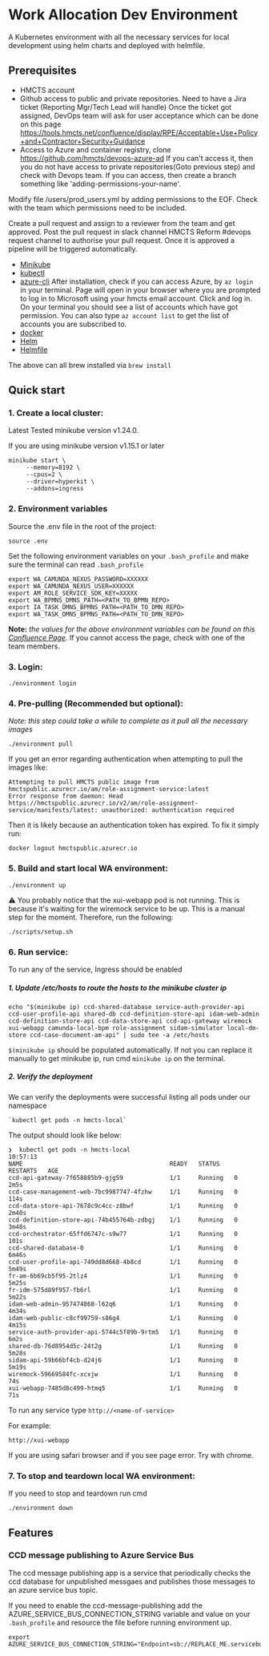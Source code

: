 # Work Allocation Dev Environment

A Kubernetes environment with all the necessary services for local development using helm charts and deployed with
helmfile.

## Prerequisites

- HMCTS account
- Github access to public and private repositories. Need to have a Jira ticket (Reporting Mgr/Tech Lead will handle)
  Once the ticket got assigned, DevOps team will ask for user acceptance which can be done on this page
  https://tools.hmcts.net/confluence/display/RPE/Acceptable+Use+Policy+and+Contractor+Security+Guidance
- Access to Azure and container registry, clone https://github.com/hmcts/devops-azure-ad
  If you can't access it, then you do not have access to private repositories(Goto previous step) and check with Devops
  team. If you can access, then create a branch something like 'adding-permissions-your-name'.

Modify file /users/prod_users.yml by adding permissions to the EOF. Check with the team which permissions need to be
included.

Create a pull request and assign to a reviewer from the team and get approved. Post the pull request in slack channel
HMCTS Reform #devops request channel to authorise your pull request. Once it is approved a pipeline will be triggered
automatically.

- [Minikube](https://kubernetes.io/docs/tasks/tools/install-minikube/)
- [kubectl](https://kubernetes.io/docs/tasks/tools/install-kubectl/)
- [azure-cli](https://docs.microsoft.com/en-gb/cli/azure/install-azure-cli)
  After installation, check if you can access Azure, by ```az login``` in your terminal. Page will open in your browser
  where you are prompted to log in to Microsoft using your hmcts email account. Click and log in. On your terminal you
  should see a list of accounts which have got permission. You can also type ```az account list``` to get the list of
  accounts you are subscribed to.
- [docker](https://www.docker.com/)
- [Helm](https://helm.sh)
- [Helmfile](https://github.com/roboll/helmfile)

The above can all brew installed via `brew install`

## Quick start

### 1. Create a local cluster:

Latest Tested minikube version v1.24.0. 

If you are using minikube version v1.15.1 or later

```shell
minikube start \
     --memory=8192 \
     --cpus=2 \
     --driver=hyperkit \
     --addons=ingress
```

### 2. Environment variables

Source the .env file in the root of the project:

```shell
source .env
```

Set the following environment variables on your `.bash_profile`
and make sure the terminal can read `.bash_profile`

```
export WA_CAMUNDA_NEXUS_PASSWORD=XXXXXX
export WA_CAMUNDA_NEXUS_USER=XXXXXX
export AM_ROLE_SERVICE_SDK_KEY=XXXXX
export WA_BPMNS_DMNS_PATH=<PATH_TO_BPMN_REPO>
export IA_TASK_DMNS_BPMNS_PATH=<PATH_TO_DMN_REPO>
export WA_TASK_DMNS_BPMNS_PATH=<PATH_TO_DMN_REPO>
```

**Note:** _the values for the above environment variables can be found on
this [Confluence Page](https://tools.hmcts.net/confluence/display/WA/Camunda+Enterprise+Licence+Key)_. If you cannot
access the page, check with one of the team members.

### 3. Login:

```shell
./environment login
```

### 4. Pre-pulling (Recommended but optional):

*Note: this step could take a while to complete as it pull all the necessary images*


```shell
./environment pull
```

If you get an error regarding authentication when attempting to pull the images like: 

  ```
  Attempting to pull HMCTS public image from hmctspublic.azurecr.io/am/role-assignment-service:latest
  Error response from daemon: Head https://hmctspublic.azurecr.io/v2/am/role-assignment-service/manifests/latest: unauthorized: authentication required  
  ```

Then it is likely because an authentication token has expired. To fix it simply run:
```shell
docker logout hmctspublic.azurecr.io
```

### 5. Build and start local WA environment:

```shell
./environment up
```

:warning: You probably notice that the xui-webapp pod is not running. This is because it's waiting for the wiremock
service to be up. This is a manual step for the moment. Therefore, run the following:

```shell
./scripts/setup.sh
```

### 6. Run service:

To run any of the service, Ingress should be enabled

##### 1. Update /etc/hosts to route the hosts to the minikube cluster ip

```shell
echo "$(minikube ip) ccd-shared-database service-auth-provider-api ccd-user-profile-api shared-db ccd-definition-store-api idam-web-admin ccd-definition-store-api ccd-data-store-api ccd-api-gateway wiremock xui-webapp camunda-local-bpm role-assignment sidam-simulator local-dm-store ccd-case-document-am-api" | sudo tee -a /etc/hosts
```

`$(minikube ip` should be populated automatically. If not you can replace it manually to get minikube ip, run
cmd `minikube ip` on the terminal.

##### 2. Verify the deployment

We can verify the deployments were successful listing all pods under our namespace

    `kubectl get pods -n hmcts-local`

The output should look like below:

   ```
   ❯  kubectl get pods -n hmcts-local                                                                                10:57:13
   NAME                                         READY   STATUS    RESTARTS   AGE
   ccd-api-gateway-7f658885b9-gjg59             1/1     Running   0          2m5s
   ccd-case-management-web-7bc9987747-4fzhw     1/1     Running   0          114s
   ccd-data-store-api-7678c9c4cc-z8bwf          1/1     Running   0          2m40s
   ccd-definition-store-api-74b455764b-zdbgj    1/1     Running   0          3m48s
   ccd-orchestrator-65ffd6747c-s9w77            1/1     Running   0          101s
   ccd-shared-database-0                        1/1     Running   0          6m46s
   ccd-user-profile-api-749dd8d668-4b8cd        1/1     Running   0          5m49s
   fr-am-6b69cb5f95-2tlz4                       1/1     Running   0          5m25s
   fr-idm-575d89f957-fb6rl                      1/1     Running   0          5m22s
   idam-web-admin-957474868-l62q6               1/1     Running   0          4m34s
   idam-web-public-c8cf99759-s86g4              1/1     Running   0          4m15s
   service-auth-provider-api-5744c5f89b-9rtm5   1/1     Running   0          6m2s
   shared-db-76d8954d5c-24t2g                   1/1     Running   0          5m28s
   sidam-api-59b66bf4cb-d24j6                   1/1     Running   0          5m19s
   wiremock-59669584fc-xcxjw                    1/1     Running   0          74s
   xui-webapp-7485d8c499-htmq5                  1/1     Running   0          71s
   ```

To run any service type
`http://<name-of-service>`

For example:

`http://xui-webapp`

If you are using safari browser and if you see page error. Try with chrome.

### 7. To stop and teardown local WA environment:

If you need to stop and teardown run cmd

```shell
./environment down
```

## Features

### CCD message publishing to Azure Service Bus

The ccd message publishing app is a service that periodically checks the ccd database for unpublished messgaes and
publishes those messages to an azure service bus topic.

If you need to enable the ccd-message-publishing add the AZURE_SERVICE_BUS_CONNECTION_STRING variable and value on
your `.bash_profile` and resource the file before running environment up.

```shell
export AZURE_SERVICE_BUS_CONNECTION_STRING="Endpoint=sb://REPLACE_ME.servicebus.windows.net/;SharedAccessKeyName=REPLACE_ME;SharedAccessKey=REPLACE_ME"
```
